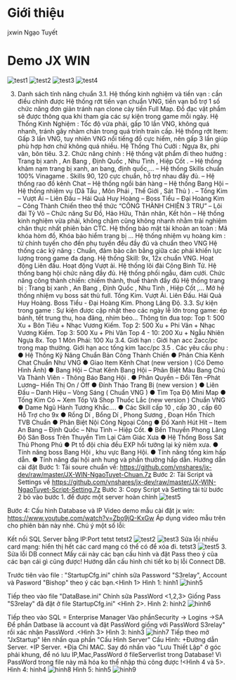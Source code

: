 # Giới thiệu
jxwin Ngạo Tuyết

# Demo JX WIN
![test1](https://user-images.githubusercontent.com/42957164/45014970-757d1400-b04a-11e8-877a-1ae2c2d81a9e.png)
![test2](https://user-images.githubusercontent.com/42957164/45015063-bc6b0980-b04a-11e8-8612-731c5659ed90.png)
![test3](https://user-images.githubusercontent.com/42957164/45015190-19ff5600-b04b-11e8-9fc2-05ae52f174c8.png)
![test4](https://user-images.githubusercontent.com/42957164/45015236-4024f600-b04b-11e8-8694-93732ea16f12.png)

3. Danh sách tính năng chuẩn
3.1. Hệ thống kinh nghiệm và tiền vạn : cần điều chỉnh được
Hệ thống rớt tiền vạn chuẩn VNG, tiền vạn bổ trợ 1 số chức năng đơn giản tránh nạn clone cày tiền Full Map. Đồ đạc vật phẩm sẽ được thông qua khi tham gia các sự kiện trong game mỗi ngày.
Hệ Thống Kinh Nghiệm : Tốc độ vừa phải, gấp 10 lần VNG, không quá nhanh, tránh gây nhàm chán trong quá trình train cấp.
Hệ thổng rớt Item: Gấp 3 lần VNG, tuy nhiên VNG nổi tiếng đồ cực hiếm, nên gấp 3 lần giúp phù hợp hơn chứ không quá nhiều.
Hệ Thống Thú Cưỡi : Ngựa 8x, phi vân, bôn tiêu.
3.2. Chức năng chính :
Hệ thống vật phẩm đi theo hướng : Trang bị xanh , An Bang , Định Quốc , Nhu Tình , Hiệp Cốt .
– Hệ thống khảm nạm trang bị xanh, an bang, định quốc,...
– Hệ thống Skills chuẩn 100% Vinagame . Skills 90, 120 cực chuẩn, hỗ trợ nhau đầy đủ.
– Hệ thống rao đồ kênh Chat
– Hệ thống ngồi bán hàng
– Hệ thống Bang Hội
– Hệ thống nhiệm vụ (Dã Tẩu , Môn Phái , Thế Giới , Sát Thủ ) .
– Tống Kim
– Vượt Ải
– Liên Đấu
– Hái Quả Huy Hoàng
– Boss Tiểu – Đại Hoàng Kim
– Công Thành Chiến theo thể thức “CÔNG THÀNH CHIÊN 3 TRỤ”
– Lôi đài Tỷ Võ
– Chức năng Sư Đồ, Hảo Hữu, Thân nhân, Kết hôn
– Hệ thống kinh nghiệm vừa phải, không chậm cũng không nhanh nhằm trải nghiệm chân thực nhất phiên bản CTC.
Hệ thống bảo mật tài khoản an toàn : Mã khóa hòm đồ, Khóa bảo hiểm trang bị ...
Hệ thống nhiệm vụ hoàng kim : từ chính tuyến cho đến phụ tuyến đều đầy đủ và chuẩn theo VNG
Hệ thống các kỹ năng : Chuẩn, đảm bảo cân bằng giữa các phái khiến lực lượng trong game đa dạng.
Hệ thống Skill: 9x, 12x chuẩn VNG.
Hoạt động Liên đấu.
Hoạt động Vượt ải.
Hệ thống lôi đài Công Bình Tử.
Hệ thống bang hội chức năng đầy đủ.
Hệ thống phối ngẫu, đám cưới.
Chức năng công thành chiến: chiếm thành, thuế thành đầy đủ
Hệ thống trang bị : Trang bị xanh , An Bang , Định Quốc , Nhu Tình , Hiệp Cốt ,...
Mở hệ thống nhiệm vụ boss sát thủ full.
Tống Kim.
Vượt Ải.
Liên Đấu.
Hái Quả Huy Hoàng.
Boss Tiểu - Đại Hoàng Kim.
Phong Lăng Độ.
3.3. Sự kiện trong game :
Sự kiện được cập nhật theo các ngày lễ lớn trong game: ép bánh, tết trung thu, hoa đăng, nhím béo...
Thông tin đua top:
Top 1: 500 Xu + Bôn Tiêu + Nhạc Vương Kiếm.
Top 2: 500 Xu + Phi Vân + Nhạc Vương Kiếm.
Top 3: 500 Xu + Phi Vân
Top 4 - 10: 200 Xu + Ngẫu Nhiên Ngựa 8x.
Top 1 Môn Phái: 100 Xu
3.4. Giới hạn :
Giới hạn acc 2acc/pc trong map thường.
Giới hạn acc tống kim 1acc/pc
3.5 . Các yêu cầu phụ :
● Hệ Thống Kỹ Năng Chuẩn Bản Công Thành Chiến
● Phân Chia Kênh Chat Chuẩn Như VNG
● Giao Item Kênh Chat (new version ) (Có Demo Hình Ảnh)
● Bang Hội – Chat Kênh Bang Hội – Phân Biệt Màu Bang Chủ Và Thành Viên - Thông Báo Bang Hội .
● Phân Quyền – Đổi Tên –Phát Lương– Hiển Thị On / Off
● Đính Tháo Trang Bị (new version )
● Liên Đấu – Danh Hiệu – Vòng Sáng ( Chuẩn VNG )
● Tìm Tọa Độ Mini Map
● Tống Kim Có ~ Xem Tốp Và Shop Thuốc Lắc (new version ) Chuẩn VNG
● Dame Ngũ Hành Tương Khắc….
● Các Skill cấp 10 , cấp 30 , cấp 60 Hỗ Trợ cho 9x
● Rồng Dí , Bổng Dí , Phong Sương , Đoạn Hồn Thích TVB Chuẩn
● Phân Biệt Nội Công Ngoại Công
● Đồ Xanh Hút Hít – Item An Bang – Định Quốc – Nhu Tình – Hiệp Cốt.
● Bến Thuyền Phong Lăng Độ Săn Boss Trên Thuyền Tìm Lại Cảm Giác Xưa
● Hệ Thống Boss Sát Thủ Phong Phú
● Pt tổ đội chia đều EXP hổi tưởng lại kỷ niêm xưa.
● Tính năng boss Bang Hội , khu vực Bang Hội.
● Tính năng tống kim hấp dẫn.
● Tính năng đại hội anh hung và phần thưởng hấp dẫn.
Hướng dẫn cài đặt
Bước 1: Tải soure chuẩn về: https://github.com/vnshares/jx-dev/raw/master/JX-WIN-NgaoTuyet-Chuan.7z
Bước 2: Tải Script và Settings về https://github.com/vnshares/jx-dev/raw/master/JX-WIN-NgaoTuyet-Script-Setting.7z
Bước 3: Copy Script và Setting tải từ bước 2 bỏ vào bước 1. để được một server hoàn chỉnh
![test5](https://github.com/vahavius/jx-dev-ngao-tuyet/blob/master/images/1.png)

Bước 4: Cấu hình Database và IP
Video demo mẫu cài đặt jx win: https://www.youtube.com/watch?v=Zbo9jQ-KxGw
Áp dụng video mẫu trên cho phiên bản này nhé.
Chú ý một số lỗi:

Kết nối SQL Server bằng IP:Port
tetst
tetst2
![test2](https://github.com/vahavius/jx-dev-ngao-tuyet/blob/master/images/2.png)
![test3](https://github.com/vahavius/jx-dev-ngao-tuyet/blob/master/images/3.png)
Sửa lỗi nhiều card mạng: hiển thị hết các card mạng có thể có để xóa đi.
tetst3
![test5](https://github.com/vahavius/jx-dev-ngao-tuyet/blob/master/images/4.png)
3. Sửa lỗi DB connect
Mấy cái này các bạn cấu hình và đặt Pass theo ý cũa các bạn cái gì cũng được! Hướng dẫn cấu hình chi tiết ko bị lỗi Connect DB.

Trước tiên vào file :
"StartupCfg.ini" chỉnh sữa Password "S3relay", Account và Pasword "Bishop" theo ý các bạn.<Hình 1>
Hình 1:
hinh1
![hinh5](https://github.com/vahavius/jx-dev-ngao-tuyet/blob/master/images/5.jpg)

Tiếp theo vào file "DataBase.ini" Chỉnh sữa PassWord <1,2,3> Giống Pass "S3relay" đã đặt ở file StartupCfg.ini" <Hình 2>.
Hình 2:
hinh2
![hinh6](https://github.com/vahavius/jx-dev-ngao-tuyet/blob/master/images/6.jpg)

Tiếp theo vào SQL = Enterprise Manager Vào phầnSecurity -> Logins
->SA Để phần Datbase là account và đặt PassWord giồng với PassWord S3relay" rồi xác nhận PassWord .<Hình 3>
Hình 3:
hinh3
![hinh7](https://github.com/vahavius/jx-dev-ngao-tuyet/blob/master/images/7.jpg)
Tiếp theo mở "JxStartup" lên nhấn qua phần "Cấu Hình Server"
Cấu Hình:
+Đường dẫn Server.
+IP Server.
+Địa Chỉ MAC.
Say đó nhấn vào "Lưu Thiết Lập" ở góc phải khung, để nó lưu IP,Mac,PassWord ở fileServerlist trong Database! Vì PassWord trong file này mã hóa ko thể nhập thủ công được !<Hình 4 và 5>.
Hình 4:
hinh4
![hinh8](https://github.com/vahavius/jx-dev-ngao-tuyet/blob/master/images/8.jpg)
Hình 5:
hinh5
![hinh9](https://github.com/vahavius/jx-dev-ngao-tuyet/blob/master/images/9.jpg)

